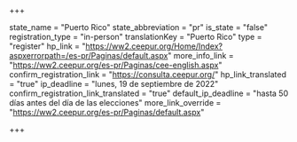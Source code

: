 +++

state_name = "Puerto Rico"
state_abbreviation = "pr"
is_state = "false"
registration_type = "in-person"
translationKey = "Puerto Rico"
type = "register"
hp_link = "https://ww2.ceepur.org/Home/Index?aspxerrorpath=/es-pr/Paginas/default.aspx"
more_info_link = "https://ww2.ceepur.org/es-pr/Paginas/cee-english.aspx"
confirm_registration_link = "https://consulta.ceepur.org/"
hp_link_translated = "true"
ip_deadline = "lunes, 19 de septiembre de 2022"
confirm_registration_link_translated = "true"
default_ip_deadline = "hasta 50 días antes del día de las elecciones"
more_link_override = "https://ww2.ceepur.org/es-pr/Paginas/default.aspx"

+++